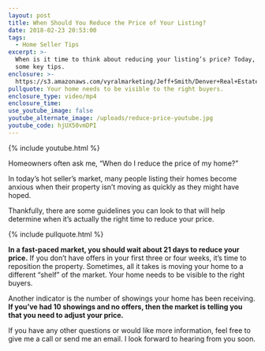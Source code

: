 ```yaml
---
layout: post
title: When Should You Reduce the Price of Your Listing?
date: 2018-02-23 20:53:00
tags:
  - Home Seller Tips
excerpt: >-
  When is it time to think about reducing your listing’s price? Today, I’ve got
  some key tips.
enclosure: >-
  https://s3.amazonaws.com/vyralmarketing/Jeff+Smith/Denver+Real+Estate+Agent-+When+Should+You+Reduce+the+Price+on+Your+Listing%253F.mp4
pullquote: Your home needs to be visible to the right buyers.
enclosure_type: video/mp4
enclosure_time:
use_youtube_image: false
youtube_alternate_image: /uploads/reduce-price-youtube.jpg
youtube_code: hjUX50vmDPI
---
```


{% include youtube.html %}

Homeowners often ask me, “When do I reduce the price of my home?”

In today’s hot seller’s market, many people listing their homes become anxious when their property isn’t moving as quickly as they might have hoped.

Thankfully, there are some guidelines you can look to that will help determine when it’s actually the right time to reduce your price.

{% include pullquote.html %}

**In a fast-paced market, you should wait about 21 days to reduce your price.** If you don’t have offers in your first three or four weeks, it’s time to reposition the property. Sometimes, all it takes is moving your home to a different “shelf” of the market. Your home needs to be visible to the right buyers.

Another indicator is the number of showings your home has been receiving. **If you’ve had 10 showings and no offers, then the market is telling you that you need to adjust your price.**

If you have any other questions or would like more information, feel free to give me a call or send me an email. I look forward to hearing from you soon.